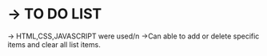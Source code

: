 # -> TO DO LIST 
  -> HTML,CSS,JAVASCRIPT were used/n
  ->Can able to add or delete specific items and clear all list items.
